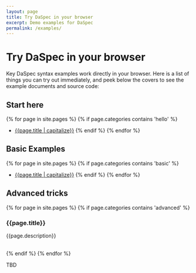 ```yaml
---
layout: page
title: Try DaSpec in your browser
excerpt: Demo examples for DaSpec
permalink: /examples/
---
```


# Try DaSpec in your browser

Key DaSpec syntax examples work directly in your browser. Here is a list of things you can try out immediately, and peek
below the covers to see the example documents and source code:

## Start here

{% for page in site.pages %}
  {% if page.categories contains 'hello' %}
* [{{page.title | capitalize}}]({{page.url}})
  {% endif %}
{% endfor %}

## Basic Examples

{% for page in site.pages %}
  {% if page.categories contains 'basic' %}
* [{{page.title | capitalize}}]({{page.url}})
  {% endif %}
{% endfor %}

## Advanced tricks

{% for page in site.pages %}
  {% if page.categories contains 'advanced' %}
    <div class="item">
      <h3>{{page.title}}</h3>
      <p>{{page.description}}</p>  
    </div>
  {% endif %}
{% endfor %}

TBD
